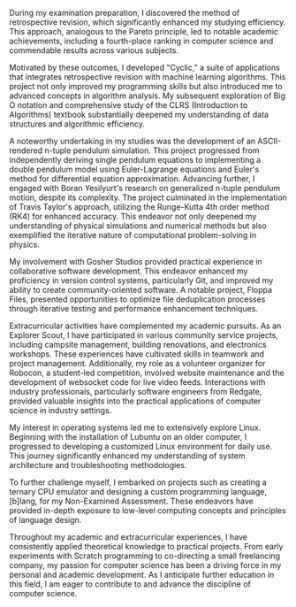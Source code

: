 During my examination preparation, I discovered the method of retrospective revision, which significantly enhanced my studying efficiency. This approach, analogous to the Pareto principle, led to notable academic achievements, including a fourth-place ranking in computer science and commendable results across various subjects.

Motivated by these outcomes, I developed "Cyclic," a suite of applications that integrates retrospective revision with machine learning algorithms. This project not only improved my programming skills but also introduced me to advanced concepts in algorithm analysis. My subsequent exploration of Big O notation and comprehensive study of the CLRS (Introduction to Algorithms) textbook substantially deepened my understanding of data structures and algorithmic efficiency.

A noteworthy undertaking in my studies was the development of an ASCII-rendered n-tuple pendulum simulation. This project progressed from independently deriving single pendulum equations to implementing a double pendulum model using Euler-Lagrange equations and Euler's method for differential equation approximation. Advancing further, I engaged with Boran Yesilyurt's research on generalized n-tuple pendulum motion, despite its complexity. The project culminated in the implementation of Travis Taylor's approach, utilizing the Runge-Kutta 4th order method (RK4) for enhanced accuracy. This endeavor not only deepened my understanding of physical simulations and numerical methods but also exemplified the iterative nature of computational problem-solving in physics.

My involvement with Gosher Studios provided practical experience in collaborative software development. This endeavor enhanced my proficiency in version control systems, particularly Git, and improved my ability to create community-oriented software. A notable project, Floppa Files, presented opportunities to optimize file deduplication processes through iterative testing and performance enhancement techniques.

Extracurricular activities have complemented my academic pursuits. As an Explorer Scout, I have participated in various community service projects, including campsite management, building renovations, and electronics workshops. These experiences have cultivated skills in teamwork and project management. Additionally, my role as a volunteer organizer for Robocon, a student-led competition, involved website maintenance and the development of websocket code for live video feeds. Interactions with industry professionals, particularly software engineers from Redgate, provided valuable insights into the practical applications of computer science in industry settings.

My interest in operating systems led me to extensively explore Linux. Beginning with the installation of Lubuntu on an older computer, I progressed to developing a customized Linux environment for daily use. This journey significantly enhanced my understanding of system architecture and troubleshooting methodologies.

To further challenge myself, I embarked on projects such as creating a ternary CPU emulator and designing a custom programming language, [b]lang, for my Non-Examined Assessment. These endeavors have provided in-depth exposure to low-level computing concepts and principles of language design.

Throughout my academic and extracurricular experiences, I have consistently applied theoretical knowledge to practical projects. From early experiments with Scratch programming to co-directing a small freelancing company, my passion for computer science has been a driving force in my personal and academic development. As I anticipate further education in this field, I am eager to contribute to and advance the discipline of computer science.